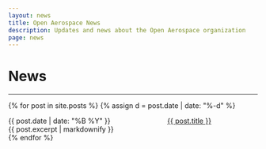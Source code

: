 ```yaml
---
layout: news
title: Open Aerospace News
description: Updates and news about the Open Aerospace organization
page: news
---
```


# News

--------------------------------------------------------------------------------

{% for post in site.posts %}
{% assign d = post.date | date: "%-d"  %}
<div class="columns">
  <div class="column is-2">
  {{ post.date | date: "%B %Y" }}
  </div>
  <div class="column is-8">
   <a href="{{ post.url }}">{{ post.title }}</a>
  </div>
</div>
<div class="columns">
  <div class="column is-8 is-offset-2">
    {{ post.excerpt | markdownify }}
  </div>
</div>
{% endfor %}

